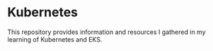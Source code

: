 # Kubernetes

This repository provides information and resources I gathered in my learning of Kubernetes and EKS.
